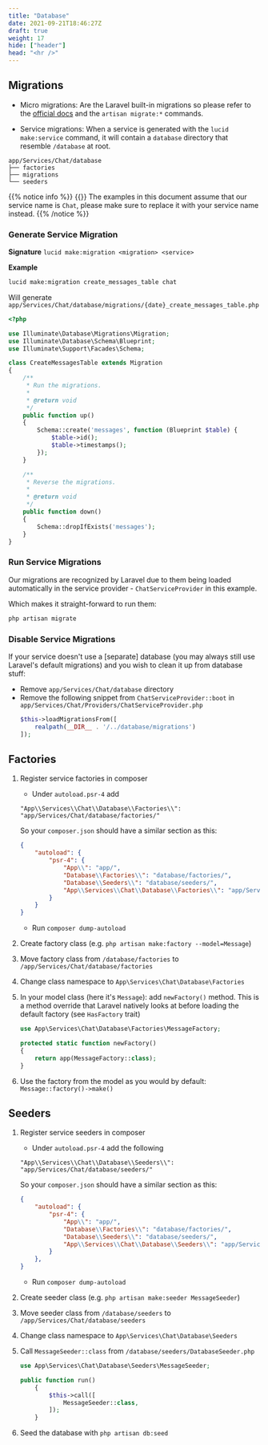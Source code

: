 ```yaml
---
title: "Database"
date: 2021-09-21T18:46:27Z
draft: true
weight: 17
hide: ["header"]
head: "<hr />"
---
```


## Migrations
- Micro migrations: Are the Laravel built-in migrations so please refer to the [official docs](https://laravel.com/docs/migrations) and the `artisan migrate:*` commands.

- Service migrations: When a service is generated with the `lucid make:service` command, it will contain a `database` directory that resemble `/database` at root.

```
app/Services/Chat/database
├── factories
├── migrations
└── seeders
```


{{% notice info %}}
{{<icon name="fa-info-circle">}}&nbsp;The examples in this document assume that our service name is `Chat`, please make sure to replace it with your service name instead.
{{% /notice %}}

### Generate Service Migration

**Signature** `lucid make:migration <migration> <service>`

**Example**

```bash
lucid make:migration create_messages_table chat
```

Will generate `app/Services/Chat/database/migrations/{date}_create_messages_table.php`

```php
<?php

use Illuminate\Database\Migrations\Migration;
use Illuminate\Database\Schema\Blueprint;
use Illuminate\Support\Facades\Schema;

class CreateMessagesTable extends Migration
{
    /**
     * Run the migrations.
     *
     * @return void
     */
    public function up()
    {
        Schema::create('messages', function (Blueprint $table) {
            $table->id();
            $table->timestamps();
        });
    }

    /**
     * Reverse the migrations.
     *
     * @return void
     */
    public function down()
    {
        Schema::dropIfExists('messages');
    }
}
```

### Run Service Migrations

Our migrations are recognized by Laravel due to them being loaded automatically in the service provider - `ChatServiceProvider` in this example.

Which makes it straight-forward to run them:

```bash
php artisan migrate
```

### Disable Service Migrations
If your service doesn't use a [separate] database (you may always still use Laravel's default migrations) and you wish to clean it up from database stuff:

- Remove `app/Services/Chat/database` directory
- Remove the following snippet from `ChatServiceProvider::boot` in `app/Services/Chat/Providers/ChatServiceProvider.php`
    ```php
    $this->loadMigrationsFrom([
        realpath(__DIR__ . '/../database/migrations')
    ]);
    ```

## Factories


1. Register service factories in composer
	- Under  `autoload.psr-4` add

    `"App\\Services\\Chat\\Database\\Factories\\": "app/Services/Chat/database/factories/"`

    So your `composer.json` should have a similar section as this:
    ```json
    {
        "autoload": {
            "psr-4": {
                "App\\": "app/",
                "Database\\Factories\\": "database/factories/",
                "Database\\Seeders\\": "database/seeders/",
                "App\\Services\\Chat\\Database\\Factories\\": "app/Services/Chat/database/factories/"
            }
        }
    }

    ```
	- Run `composer dump-autoload`
2. Create factory class (e.g.  `php artisan make:factory --model=Message`)
3. Move factory class from `/database/factories` to `/app/Services/Chat/database/factories`
4. Change class namespace to `App\Services\Chat\Database\Factories`
5. In your model class (here it's `Message`): add `newFactory()` method. This is a method override that Laravel natively looks at before loading the default factory (see `HasFactory` trait)
    ```php
    use App\Services\Chat\Database\Factories\MessageFactory;

    protected static function newFactory()
    {
        return app(MessageFactory::class);
    }
    ```
6. Use the factory from the model as you would by default: `Message::factory()->make()`


## Seeders

1. Register service seeders in composer
	- Under `autoload.psr-4` add the following

    `"App\\Services\\Chat\\Database\\Seeders\\": "app/Services/Chat/database/seeders/"`

    So your `composer.json` should have a similar section as this:
    ```json
    {
        "autoload": {
            "psr-4": {
                "App\\": "app/",
                "Database\\Factories\\": "database/factories/",
                "Database\\Seeders\\": "database/seeders/",
                "App\\Services\\Chat\\Database\\Seeders\\": "app/Services/Chat/database/seeders/"
            }
        },
    }
    ```
	- Run `composer dump-autoload`
2. Create seeder class (e.g. `php artisan make:seeder MessageSeeder`)
3. Move seeder class from `/database/seeders` to `/app/Services/Chat/database/seeders`
4. Change class namespace to `App\Services\Chat\Database\Seeders`
5. Call `MessageSeeder::class` from `/database/seeders/DatabaseSeeder.php`
    ```php
    use App\Services\Chat\Database\Seeders\MessageSeeder;

    public function run()
        {
            $this->call([
                MessageSeeder::class,
            ]);
        }
    ```
6. Seed the database with `php artisan db:seed`
